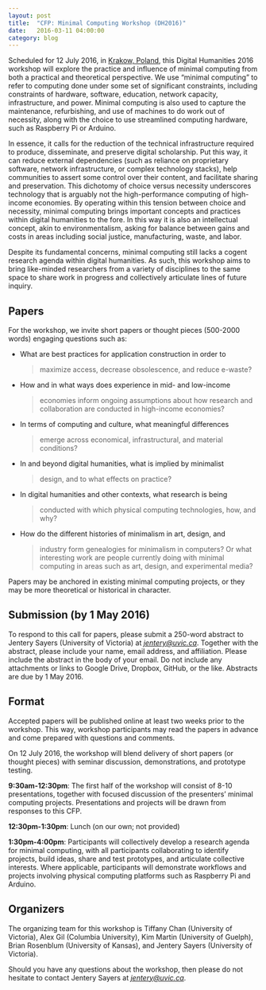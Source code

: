 ```yaml
---
layout: post
title:  "CFP: Minimal Computing Workshop (DH2016)"
date:   2016-03-11 04:00:00
category: blog
---
```


Scheduled for 12 July 2016, in [Krakow, Poland](http://dh2016.adho.org/), this Digital Humanities 2016 workshop will
explore the practice and influence of minimal computing from both a
practical and theoretical perspective. We use “minimal computing” to
refer to computing done under some set of significant constraints,
including constraints of hardware, software, education, network
capacity, infrastructure, and power. Minimal computing is also used to
capture the maintenance, refurbishing, and use of machines to do work
out of necessity, along with the choice to use streamlined computing
hardware, such as Raspberry Pi or Arduino.

In essence, it calls for the reduction of the technical infrastructure
required to produce, disseminate, and preserve digital scholarship. Put
this way, it can reduce external dependencies (such as reliance on
proprietary software, network infrastructure, or complex technology
stacks), help communities to assert some control over their content, and
facilitate sharing and preservation. This dichotomy of choice versus
necessity underscores technology that is arguably not the
high-performance computing of high-income economies. By operating within
this tension between choice and necessity, minimal computing brings
important concepts and practices within digital humanities to the fore.
In this way it is also an intellectual concept, akin to
environmentalism, asking for balance between gains and costs in areas
including social justice, manufacturing, waste, and labor.

Despite its fundamental concerns, minimal computing still lacks a cogent
research agenda within digital humanities. As such, this workshop aims
to bring like-minded researchers from a variety of disciplines to the
same space to share work in progress and collectively articulate lines
of future inquiry.

Papers 
-------

For the workshop, we invite short papers or thought pieces (500-2000
words) engaging questions such as:

-   What are best practices for application construction in order to
    > maximize access, decrease obsolescence, and reduce e-waste?

-   How and in what ways does experience in mid- and low-income
    > economies inform ongoing assumptions about how research and
    > collaboration are conducted in high-income economies?

-   In terms of computing and culture, what meaningful differences
    > emerge across economical, infrastructural, and material
    > conditions?

-   In and beyond digital humanities, what is implied by minimalist
    > design, and to what effects on practice?

-   In digital humanities and other contexts, what research is being
    > conducted with which physical computing technologies, how, and
    > why?

-   How do the different histories of minimalism in art, design, and
    > industry form genealogies for minimalism in computers? Or what
    > interesting work are people currently doing with minimal computing
    > in areas such as art, design, and experimental media?

Papers may be anchored in existing minimal computing projects, or they
may be more theoretical or historical in character.

Submission (by 1 May 2016) 
---------------------------

To respond to this call for papers, please submit a 250-word abstract to
Jentery Sayers (University of Victoria) at
[*jentery@uvic.ca*](mailto:jentery@uvic.ca). Together with the abstract,
please include your name, email address, and affiliation. Please include
the abstract in the body of your email. Do not include any attachments
or links to Google Drive, Dropbox, GitHub, or the like. Abstracts are
due by 1 May 2016.

Format 
-------

Accepted papers will be published online at least two weeks prior to the
workshop. This way, workshop participants may read the papers in advance
and come prepared with questions and comments.

On 12 July 2016, the workshop will blend delivery of short papers (or
thought pieces) with seminar discussion, demonstrations, and prototype
testing.

**9:30am-12:30pm**: The first half of the workshop will consist of 8-10
presentations, together with focused discussion of the presenters’
minimal computing projects. Presentations and projects will be drawn
from responses to this CFP.

**12:30pm-1:30pm**: Lunch (on our own; not provided)

**1:30pm-4:00pm**: Participants will collectively develop a research
agenda for minimal computing, with all participants collaborating to
identify projects, build ideas, share and test prototypes, and
articulate collective interests. Where applicable, participants will
demonstrate workflows and projects involving physical computing
platforms such as Raspberry Pi and Arduino.

Organizers 
-----------

The organizing team for this workshop is Tiffany Chan (University of
Victoria), Alex Gil (Columbia University), Kim Martin (University of
Guelph), Brian Rosenblum (University of Kansas), and Jentery Sayers
(University of Victoria).

Should you have any questions about the workshop, then please do not
hesitate to contact Jentery Sayers at
[*jentery@uvic.ca*](mailto:jentery@uvic.ca).
 